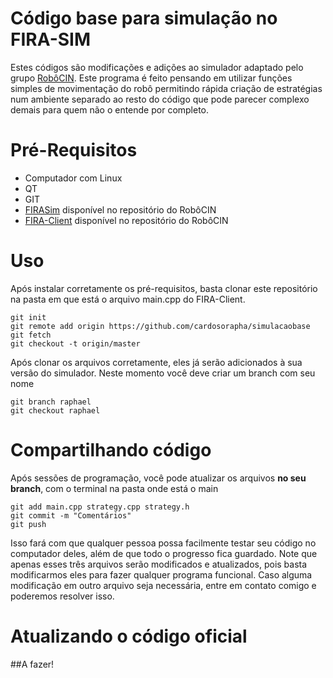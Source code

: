 # Código base para simulação no FIRA-SIM

Estes códigos são modificações e adições ao simulador adaptado pelo grupo [RobôCIN](https://robocin.com.br/). Este programa é feito pensando em utilizar funções simples de movimentação do robô permitindo rápida criação de estratégias num ambiente separado ao resto do código que pode parecer complexo demais para quem não o entende por completo. 

# Pré-Requisitos

* Computador com Linux
* QT
* GIT
* [FIRASim](https://github.com/robocin/FIRASim) disponível no repositório do RobôCIN
* [FIRA-Client](https://github.com/robocin/fira-client) disponível no repositório do RobôCIN

# Uso

Após instalar corretamente os pré-requisitos, basta clonar este repositório na pasta em que está o arquivo main.cpp do FIRA-Client.

```
git init
git remote add origin https://github.com/cardosorapha/simulacaobase
git fetch
git checkout -t origin/master
```
Após clonar os arquivos corretamente, eles já serão adicionados à sua versão do simulador. Neste momento você deve criar um branch com seu nome

```
git branch raphael
git checkout raphael
```

# Compartilhando código

Após sessões de programação, você pode atualizar os arquivos **no seu branch**, com o terminal na pasta onde está o main 

```
git add main.cpp strategy.cpp strategy.h
git commit -m "Comentários"
git push
```

Isso fará com que qualquer pessoa possa facilmente testar seu código no computador deles, além de que todo o progresso fica guardado. Note que apenas esses três arquivos serão modificados e atualizados, pois basta modificarmos eles para fazer qualquer programa funcional. Caso alguma modificação em outro arquivo seja necessária, entre em contato comigo e poderemos resolver isso.

# Atualizando o código oficial

##A fazer!


